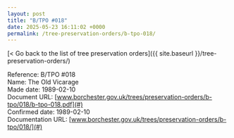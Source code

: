 ```yaml
---
layout: post
title: "B/TPO #018"
date: 2025-05-23 16:11:02 +0000
permalink: /tree-preservation-orders/b-tpo-018/
---
```


[< Go back to the list of tree preservation orders]({{ site.baseurl }}/tree-preservation-orders/)

Reference:	B/TPO #018 <br/>
Name: The Old Vicarage<br/>
Made date: 1989-02-10<br/>
Document URL: [www.borchester.gov.uk/trees/preservation-orders/b-tpo/018/b-tpo-018.pdf](#)<br/>
Confirmed date: 1989-02-10<br/>
Documentation URL: [www.borchester.gov.uk/trees/preservation-orders/b-tpo/018/](#)<br/>
